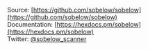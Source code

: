 Source: [https://github.com/sobelow/sobelow](https://github.com/sobelow/sobelow)<br>
Documentation: [https://hexdocs.pm/sobelow](https://hexdocs.pm/sobelow)<br>
Twitter: [@sobelow_scanner](https://twitter.com/sobelow_scanner)<br>
